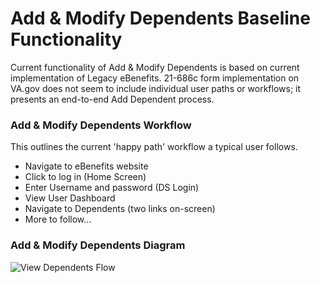 # Add & Modify Dependents Baseline Functionality
Current functionality of Add & Modify Dependents is based on current implementation of Legacy eBenefits. 21-686c form implementation on VA.gov does not seem to include individual user paths or workflows; it presents an end-to-end Add Dependent process.

### Add & Modify Dependents Workflow
This outlines the current 'happy path' workflow a typical user follows.
- Navigate to eBenefits website
- Click to log in (Home Screen)
- Enter Username and password (DS Login)
- View User Dashboard
- Navigate to Dependents (two links on-screen)
- More to follow...
### Add & Modify Dependents Diagram
![View Dependents Flow](https://github.com/department-of-veterans-affairs/va.gov-team/blob/master/teams/vsa/teams/ebenefits/design/dependents/add-modify-dependents-flow-w1.png)
